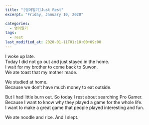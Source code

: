 ```yaml
---
title: "[영어일기]Just Rest"
excerpt: "Friday, January 10, 2020"

categories:
  - 영어일기
tags:
  - rest
last_modified_at: 2020-01-11T01:10:00+09:00
---
```

I woke up late.  
Today I did not go out and just stayed in the home.  
I wait for my brother to come back to Suwon.  
We ate toast that my mother made.  

We studied at home.  
Because we don’t have much money to eat outside.  

But I had little burn out. So today I rest about searching Pro Gamer.  
Because I want to know why they played a game for the whole life.  
I want to make a great game that people played interesting and fun.  

We ate noodle and rice. And I slept.

